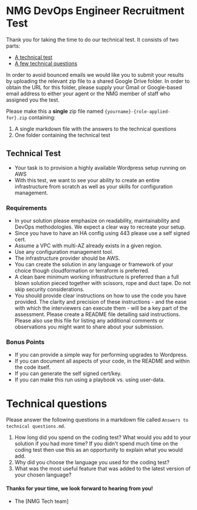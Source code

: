 NMG DevOps Engineer Recruitment Test
====================================

Thank you for taking the time to do our technical test. It consists of two parts:

* [A technical test](#technical-test)
* [A few technical questions](#technical-questions)

In order to avoid bounced emails we would like you to submit your results by uploading the relevant zip file to a shared Google Drive folder. In order to obtain the URL for this folder, please supply your Gmail or Google-based email address to either your agent or the NMG member of staff who assigned you the test.

Please make this a **single** zip file named `{yourname}-{role-applied-for}.zip` containing:

1. A single markdown file with the answers to the technical questions
2. One folder containing the technical test


## Technical Test

* Your task is to provision a highly available Wordpress setup running on AWS
* With this test, we want to see your ability to create an entire infrastructure from scratch as well as your skills for configuration management.

### Requirements

* In your solution please emphasize on readability, maintainability and DevOps methodologies. We expect a clear way to recreate your setup.
* Since you have to have an HA config using 443 please use a self signed cert.
* Assume a VPC with multi-AZ already exists in a given region.
* Use any configuration management tool.
* The infrastructure provider should be AWS.
* You can create the solution in any language or framework of your choice though cloudformation or terraform is preferred.
* A clean bare minimum working infrastructure is preferred than a full blown solution pieced together with scissors, rope and duct tape. Do not skip security considerations.
* You should provide clear instructions on how to use the code you have provided. The clarity and precision of these instructions - and the ease with which the interviewers can execute them - will be a key part of the assessment. Please create a README file detailing said instructions. Please also use this file for listing any additional comments or observations you might want to share about your submission.

### Bonus Points

* If you can provide a simple way for performing upgrades to Wordpress.
* If you can document all aspects of your code, in the README and within the code itself.
* If you can generate the self signed cert/key.
* If you can make this run using a playbook vs. using user-data.

# Technical questions

Please answer the following questions in a markdown file called `Answers to technical questions.md`.

1. How long did you spend on the coding test? What would you add to your solution if you had more time? If you didn't spend much time on the coding test then use this as an opportunity to explain what you would add.
2. Why did you choose the language you used for the coding test?
3. What was the most useful feature that was added to the latest version of your chosen language?

#### Thanks for your time, we look forward to hearing from you!
- The [NMG Tech team]